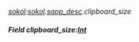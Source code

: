 _[sokol](../../modules/sokol/sokol-module.md):[sokol](../../modules/sokol/sokol-module.md).[sapp\_desc](../../modules/sokol/sokol-sapp_desc.md).clipboard\_size_
##### Field clipboard\_size:[Int](../../modules/wonkey/wonkey-types-int.md)
